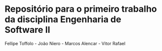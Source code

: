 # Repositório para o primeiro trabalho da disciplina Engenharia de Software II

Fellipe Toffolo - João Niero - Marcos Alencar - Vitor Rafael